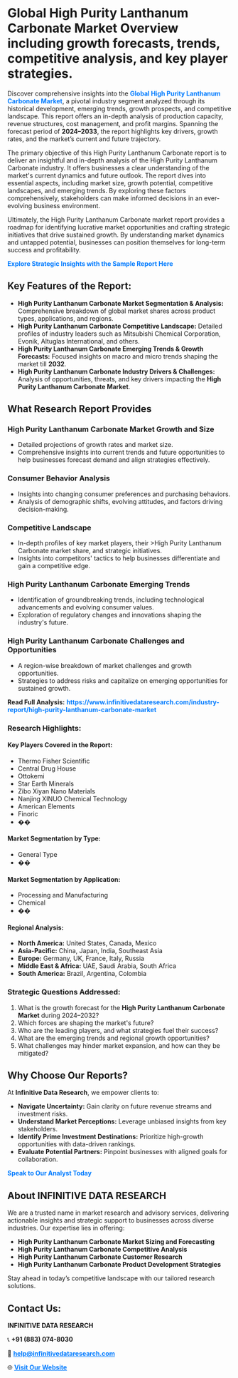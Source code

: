 <h1>Global High Purity Lanthanum Carbonate Market Overview including growth forecasts, trends, competitive analysis, and key player strategies.</h1>
<p>
Discover comprehensive insights into the 
<a href="https://www.infinitivedataresearch.com/industry-report/high-purity-lanthanum-carbonate-market" rel="dofollow" style="color: #007BFF; text-decoration: none;"><strong>Global High Purity Lanthanum Carbonate Market</strong></a>, a pivotal industry segment analyzed through its historical development, emerging trends, growth prospects, and competitive landscape. This report offers an in-depth analysis of production capacity, revenue structures, cost management, and profit margins. Spanning the forecast period of <strong>2024–2033</strong>, the report highlights key drivers, growth rates, and the market’s current and future trajectory.
</p>
<p>
The primary objective of this High Purity Lanthanum Carbonate report is to deliver an insightful and in-depth analysis of the High Purity Lanthanum Carbonate industry. It offers businesses a clear understanding of the market's current dynamics and future outlook. The report dives into essential aspects, including market size, growth potential, competitive landscapes, and emerging trends. By exploring these factors comprehensively, stakeholders can make informed decisions in an ever-evolving business environment.
</p>
<p>
Ultimately, the High Purity Lanthanum Carbonate market report provides a roadmap for identifying lucrative market opportunities and crafting strategic initiatives that drive sustained growth. By understanding market dynamics and untapped potential, businesses can position themselves for long-term success and profitability.
</p>
<p>
<a href="https://www.infinitivedataresearch.com/request-sample/reportId=108193" style="color: #007BFF; text-decoration: none;"><strong>Explore Strategic Insights with the Sample Report Here</strong></a>
</p>

<h2>Key Features of the Report:</h2>
<ul>
<li><strong>High Purity Lanthanum Carbonate Market Segmentation & Analysis:</strong> Comprehensive breakdown of global market shares across product types, applications, and regions.</li>
<li><strong>High Purity Lanthanum Carbonate Competitive Landscape:</strong> Detailed profiles of industry leaders such as Mitsubishi Chemical Corporation, Evonik, Altuglas International, and others.</li>
<li><strong>High Purity Lanthanum Carbonate Emerging Trends & Growth Forecasts:</strong> Focused insights on macro and micro trends shaping the market till <strong>2032</strong>.</li>
<li><strong>High Purity Lanthanum Carbonate Industry Drivers & Challenges:</strong> Analysis of opportunities, threats, and key drivers impacting the <strong>High Purity Lanthanum Carbonate Market</strong>.</li>
</ul>

<h2>What Research Report Provides</h2>
<h3>High Purity Lanthanum Carbonate Market Growth and Size</h3>
<ul>
<li>Detailed projections of growth rates and market size.</li>
<li>Comprehensive insights into current trends and future opportunities to help businesses forecast demand and align strategies effectively.</li>
</ul>

<h3>Consumer Behavior Analysis</h3>
<ul>
<li>Insights into changing consumer preferences and purchasing behaviors.</li>
<li>Analysis of demographic shifts, evolving attitudes, and factors driving decision-making.</li>
</ul>

<h3>Competitive Landscape</h3>
<ul>
<li>In-depth profiles of key market players, their >High Purity Lanthanum Carbonate market share, and strategic initiatives.</li>
<li>Insights into competitors' tactics to help businesses differentiate and gain a competitive edge.</li>
</ul>

<h3>High Purity Lanthanum Carbonate Emerging Trends</h3>
<ul>
<li>Identification of groundbreaking trends, including technological advancements and evolving consumer values.</li>
<li>Exploration of regulatory changes and innovations shaping the industry's future.</li>
</ul>

<h3>High Purity Lanthanum Carbonate Challenges and Opportunities</h3>
<ul>
<li>A region-wise breakdown of market challenges and growth opportunities.</li>
<li>Strategies to address risks and capitalize on emerging opportunities for sustained growth.</li>
</ul>
<p><strong>Read Full Analysis:</strong> <a href="https://www.infinitivedataresearch.com/industry-report/high-purity-lanthanum-carbonate-market" rel="dofollow" style="color: #007BFF; text-decoration: none;"><strong>https://www.infinitivedataresearch.com/industry-report/high-purity-lanthanum-carbonate-market</strong></a></p>
<h3>Research Highlights:</h3>
<h4>Key Players Covered in the Report:</h4>
<ul><li>Thermo Fisher Scientific</li><li>Central Drug House</li><li>Ottokemi</li><li>Star Earth Minerals</li><li>Zibo Xiyan Nano Materials</li><li>Nanjing XINUO Chemical Technology</li><li>American Elements</li><li>Finoric</li><li>��</li></ul>
<h4>Market Segmentation by Type:</h4>
<ul><li>General Type</li><li>��</li></ul>
<h4>Market Segmentation by Application:</h4>
<ul><li>Processing and Manufacturing</li><li>Chemical</li><li>��</li></ul>

<h4>Regional Analysis:</h4>
<ul>
<li><strong>North America:</strong> United States, Canada, Mexico</li>
<li><strong>Asia-Pacific:</strong> China, Japan, India, Southeast Asia</li>
<li><strong>Europe:</strong> Germany, UK, France, Italy, Russia</li>
<li><strong>Middle East & Africa:</strong> UAE, Saudi Arabia, South Africa</li>
<li><strong>South America:</strong> Brazil, Argentina, Colombia</li>
</ul>

<h3>Strategic Questions Addressed:</h3>
<ol>
<li>What is the growth forecast for the <strong>High Purity Lanthanum Carbonate Market</strong> during 2024–2032?</li>
<li>Which forces are shaping the market's future?</li>
<li>Who are the leading players, and what strategies fuel their success?</li>
<li>What are the emerging trends and regional growth opportunities?</li>
<li>What challenges may hinder market expansion, and how can they be mitigated?</li>
</ol>

<h2>Why Choose Our Reports?</h2>
<p>At <strong>Infinitive Data Research</strong>, we empower clients to:</p>
<ul>
<li><strong>Navigate Uncertainty:</strong> Gain clarity on future revenue streams and investment risks.</li>
<li><strong>Understand Market Perceptions:</strong> Leverage unbiased insights from key stakeholders.</li>
<li><strong>Identify Prime Investment Destinations:</strong> Prioritize high-growth opportunities with data-driven rankings.</li>
<li><strong>Evaluate Potential Partners:</strong> Pinpoint businesses with aligned goals for collaboration.</li>
</ul>
<p><a href="https://www.infinitivedataresearch.com/industry-report/high-purity-lanthanum-carbonate-market" rel="dofollow" style="color: #007BFF; text-decoration: none;"><strong>Speak to Our Analyst Today</strong></a></p>

<h2>About INFINITIVE DATA RESEARCH</h2>
<p>We are a trusted name in market research and advisory services, delivering actionable insights and strategic support to businesses across diverse industries. Our expertise lies in offering:</p>
<ul>
<li><strong>High Purity Lanthanum Carbonate Market Sizing and Forecasting</strong></li>
<li><strong>High Purity Lanthanum Carbonate Competitive Analysis</strong></li>
<li><strong>High Purity Lanthanum Carbonate Customer Research</strong></li>
<li><strong>High Purity Lanthanum Carbonate Product Development Strategies</strong></li>
</ul>
<p>Stay ahead in today’s competitive landscape with our tailored research solutions.</p>

<h2>Contact Us:</h2>
<p><strong>INFINITIVE DATA RESEARCH</strong></p>
<p>📞 <strong>+91 (883) 074-8030</strong></p>
<p>📧 <strong><a href="mailto:help@infinitivedataresearch.com" style="color: #007BFF;">help@infinitivedataresearch.com</a></strong></p>
<p>🌐 <strong><a href="https://www.infinitivedataresearch.com" rel="dofollow" style="color: #007BFF;">Visit Our Website</a></strong></p>